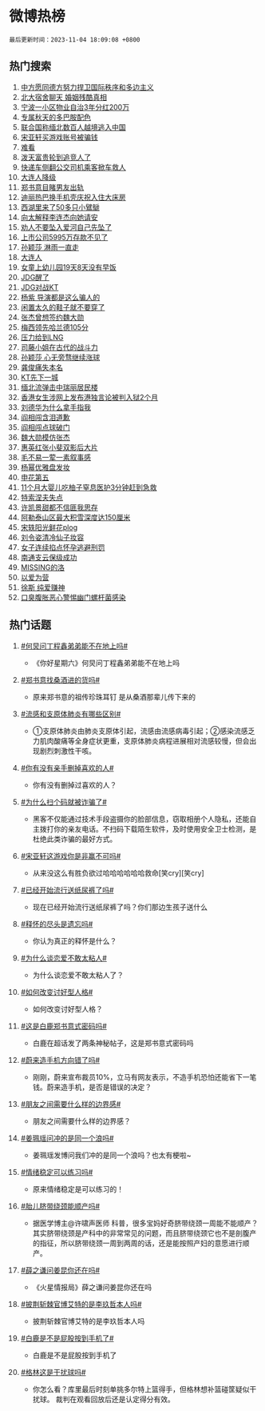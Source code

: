 # 微博热榜

`最后更新时间：2023-11-04 18:09:08 +0800`

## 热门搜索

1. [中方愿同德方努力捍卫国际秩序和多边主义](https://m.weibo.cn/search?containerid=100103type%3D1%26t%3D10%26q%3D%23%E4%B8%AD%E6%96%B9%E6%84%BF%E5%90%8C%E5%BE%B7%E6%96%B9%E5%8A%AA%E5%8A%9B%E6%8D%8D%E5%8D%AB%E5%9B%BD%E9%99%85%E7%A7%A9%E5%BA%8F%E5%92%8C%E5%A4%9A%E8%BE%B9%E4%B8%BB%E4%B9%89%23&stream_entry_id=51&isnewpage=1&extparam=seat%3D1%26pos%3D0%26q%3D%2523%25E4%25B8%25AD%25E6%2596%25B9%25E6%2584%25BF%25E5%2590%258C%25E5%25BE%25B7%25E6%2596%25B9%25E5%258A%25AA%25E5%258A%259B%25E6%258D%258D%25E5%258D%25AB%25E5%259B%25BD%25E9%2599%2585%25E7%25A7%25A9%25E5%25BA%258F%25E5%2592%258C%25E5%25A4%259A%25E8%25BE%25B9%25E4%25B8%25BB%25E4%25B9%2589%2523%26dgr%3D0%26cate%3D10103%26c_type%3D51%26stream_entry_id%3D51%26filter_type%3Drealtimehot%26display_time%3D1699092546%26pre_seqid%3D1699092546392015558159)
1. [北大宿舍聊天 婚姻残酷真相](https://m.weibo.cn/search?containerid=100103type%3D1%26t%3D10%26q%3D%E5%8C%97%E5%A4%A7%E5%AE%BF%E8%88%8D%E8%81%8A%E5%A4%A9+%E5%A9%9A%E5%A7%BB%E6%AE%8B%E9%85%B7%E7%9C%9F%E7%9B%B8&stream_entry_id=31&isnewpage=1&extparam=seat%3D1%26pos%3D0%26lcate%3D5001%26realpos%3D1%26flag%3D2%26c_type%3D31%26q%3D%25E5%258C%2597%25E5%25A4%25A7%25E5%25AE%25BF%25E8%2588%258D%25E8%2581%258A%25E5%25A4%25A9%2520%25E5%25A9%259A%25E5%25A7%25BB%25E6%25AE%258B%25E9%2585%25B7%25E7%259C%259F%25E7%259B%25B8%26dgr%3D0%26filter_type%3Drealtimehot%26cate%3D5001%26stream_entry_id%3D31%26band_rank%3D1%26display_time%3D1699092546%26pre_seqid%3D1699092546392015558159)
1. [宁波一小区物业自治3年分红200万](https://m.weibo.cn/search?containerid=100103type%3D1%26t%3D10%26q%3D%23%E5%AE%81%E6%B3%A2%E4%B8%80%E5%B0%8F%E5%8C%BA%E7%89%A9%E4%B8%9A%E8%87%AA%E6%B2%BB3%E5%B9%B4%E5%88%86%E7%BA%A2200%E4%B8%87%23&stream_entry_id=31&isnewpage=1&extparam=seat%3D1%26pos%3D1%26lcate%3D5001%26realpos%3D2%26flag%3D32768%26c_type%3D31%26q%3D%2523%25E5%25AE%2581%25E6%25B3%25A2%25E4%25B8%2580%25E5%25B0%258F%25E5%258C%25BA%25E7%2589%25A9%25E4%25B8%259A%25E8%2587%25AA%25E6%25B2%25BB3%25E5%25B9%25B4%25E5%2588%2586%25E7%25BA%25A2200%25E4%25B8%2587%2523%26dgr%3D0%26filter_type%3Drealtimehot%26cate%3D5001%26stream_entry_id%3D31%26band_rank%3D2%26display_time%3D1699092546%26pre_seqid%3D1699092546392015558159)
1. [专属秋天的多巴胺配色](https://m.weibo.cn/search?containerid=100103type%3D1%26t%3D10%26q%3D%23%E4%B8%93%E5%B1%9E%E7%A7%8B%E5%A4%A9%E7%9A%84%E5%A4%9A%E5%B7%B4%E8%83%BA%E9%85%8D%E8%89%B2%23&stream_entry_id=31&isnewpage=1&extparam=seat%3D1%26pos%3D2%26lcate%3D5001%26realpos%3D3%26flag%3D1%26c_type%3D31%26q%3D%2523%25E4%25B8%2593%25E5%25B1%259E%25E7%25A7%258B%25E5%25A4%25A9%25E7%259A%2584%25E5%25A4%259A%25E5%25B7%25B4%25E8%2583%25BA%25E9%2585%258D%25E8%2589%25B2%2523%26dgr%3D0%26filter_type%3Drealtimehot%26cate%3D5001%26stream_entry_id%3D31%26band_rank%3D3%26display_time%3D1699092546%26pre_seqid%3D1699092546392015558159)
1. [联合国称缅北数百人越境逃入中国](https://m.weibo.cn/search?containerid=100103type%3D1%26t%3D10%26q%3D%23%E8%81%94%E5%90%88%E5%9B%BD%E7%A7%B0%E7%BC%85%E5%8C%97%E6%95%B0%E7%99%BE%E4%BA%BA%E8%B6%8A%E5%A2%83%E9%80%83%E5%85%A5%E4%B8%AD%E5%9B%BD%23&stream_entry_id=31&isnewpage=1&extparam=seat%3D1%26pos%3D3%26lcate%3D5001%26realpos%3D4%26flag%3D1%26c_type%3D31%26q%3D%2523%25E8%2581%2594%25E5%2590%2588%25E5%259B%25BD%25E7%25A7%25B0%25E7%25BC%2585%25E5%258C%2597%25E6%2595%25B0%25E7%2599%25BE%25E4%25BA%25BA%25E8%25B6%258A%25E5%25A2%2583%25E9%2580%2583%25E5%2585%25A5%25E4%25B8%25AD%25E5%259B%25BD%2523%26dgr%3D0%26filter_type%3Drealtimehot%26cate%3D5001%26stream_entry_id%3D31%26band_rank%3D4%26display_time%3D1699092546%26pre_seqid%3D1699092546392015558159)
1. [宋亚轩买游戏账号被骗钱](https://m.weibo.cn/search?containerid=100103type%3D1%26t%3D10%26q%3D%23%E5%AE%8B%E4%BA%9A%E8%BD%A9%E4%B9%B0%E6%B8%B8%E6%88%8F%E8%B4%A6%E5%8F%B7%E8%A2%AB%E9%AA%97%E9%92%B1%23&stream_entry_id=31&isnewpage=1&extparam=seat%3D1%26pos%3D4%26lcate%3D5001%26realpos%3D5%26flag%3D0%26c_type%3D31%26q%3D%2523%25E5%25AE%258B%25E4%25BA%259A%25E8%25BD%25A9%25E4%25B9%25B0%25E6%25B8%25B8%25E6%2588%258F%25E8%25B4%25A6%25E5%258F%25B7%25E8%25A2%25AB%25E9%25AA%2597%25E9%2592%25B1%2523%26dgr%3D0%26filter_type%3Drealtimehot%26cate%3D5001%26stream_entry_id%3D31%26band_rank%3D5%26display_time%3D1699092546%26pre_seqid%3D1699092546392015558159)
1. [难看](https://m.weibo.cn/search?containerid=100103type%3D1%26t%3D10%26q%3D%E9%9A%BE%E7%9C%8B&stream_entry_id=31&isnewpage=1&extparam=seat%3D1%26pos%3D5%26lcate%3D5001%26realpos%3D6%26flag%3D2%26c_type%3D31%26q%3D%25E9%259A%25BE%25E7%259C%258B%26dgr%3D0%26filter_type%3Drealtimehot%26cate%3D5001%26stream_entry_id%3D31%26band_rank%3D6%26display_time%3D1699092546%26pre_seqid%3D1699092546392015558159)
1. [泼天富贵轮到追竞人了](https://m.weibo.cn/search?containerid=100103type%3D1%26t%3D10%26q%3D%23%E6%B3%BC%E5%A4%A9%E5%AF%8C%E8%B4%B5%E8%BD%AE%E5%88%B0%E8%BF%BD%E7%AB%9E%E4%BA%BA%E4%BA%86%23&stream_entry_id=31&isnewpage=1&extparam=seat%3D1%26pos%3D6%26is_ad_pos%3D1%26lcate%3D5001%26c_type%3D31%26q%3D%2523%25E6%25B3%25BC%25E5%25A4%25A9%25E5%25AF%258C%25E8%25B4%25B5%25E8%25BD%25AE%25E5%2588%25B0%25E8%25BF%25BD%25E7%25AB%259E%25E4%25BA%25BA%25E4%25BA%2586%2523%26dgr%3D0%26filter_type%3Drealtimehot%26adid%3D210576%26cate%3D5001%26stream_entry_id%3D31%26band_rank%3D7%26display_time%3D1699092546%26pre_seqid%3D1699092546392015558159)
1. [快递车侧翻公交司机乘客掀车救人](https://m.weibo.cn/search?containerid=100103type%3D1%26t%3D10%26q%3D%23%E5%BF%AB%E9%80%92%E8%BD%A6%E4%BE%A7%E7%BF%BB%E5%85%AC%E4%BA%A4%E5%8F%B8%E6%9C%BA%E4%B9%98%E5%AE%A2%E6%8E%80%E8%BD%A6%E6%95%91%E4%BA%BA%23&stream_entry_id=31&isnewpage=1&extparam=seat%3D1%26pos%3D7%26lcate%3D5001%26realpos%3D7%26flag%3D32768%26c_type%3D31%26q%3D%2523%25E5%25BF%25AB%25E9%2580%2592%25E8%25BD%25A6%25E4%25BE%25A7%25E7%25BF%25BB%25E5%2585%25AC%25E4%25BA%25A4%25E5%258F%25B8%25E6%259C%25BA%25E4%25B9%2598%25E5%25AE%25A2%25E6%258E%2580%25E8%25BD%25A6%25E6%2595%2591%25E4%25BA%25BA%2523%26dgr%3D0%26filter_type%3Drealtimehot%26cate%3D5001%26stream_entry_id%3D31%26band_rank%3D7%26display_time%3D1699092546%26pre_seqid%3D1699092546392015558159)
1. [大连人降级](https://m.weibo.cn/search?containerid=100103type%3D1%26t%3D10%26q%3D%23%E5%A4%A7%E8%BF%9E%E4%BA%BA%E9%99%8D%E7%BA%A7%23&stream_entry_id=31&isnewpage=1&extparam=seat%3D1%26pos%3D8%26lcate%3D5001%26realpos%3D8%26flag%3D1%26c_type%3D31%26q%3D%2523%25E5%25A4%25A7%25E8%25BF%259E%25E4%25BA%25BA%25E9%2599%258D%25E7%25BA%25A7%2523%26dgr%3D0%26filter_type%3Drealtimehot%26cate%3D5001%26stream_entry_id%3D31%26band_rank%3D8%26display_time%3D1699092546%26pre_seqid%3D1699092546392015558159)
1. [郑书意目睹男友出轨](https://m.weibo.cn/search?containerid=100103type%3D1%26t%3D10%26q%3D%23%E9%83%91%E4%B9%A6%E6%84%8F%E7%9B%AE%E7%9D%B9%E7%94%B7%E5%8F%8B%E5%87%BA%E8%BD%A8%23&stream_entry_id=31&isnewpage=1&extparam=seat%3D1%26pos%3D9%26lcate%3D5001%26realpos%3D9%26flag%3D0%26c_type%3D31%26q%3D%2523%25E9%2583%2591%25E4%25B9%25A6%25E6%2584%258F%25E7%259B%25AE%25E7%259D%25B9%25E7%2594%25B7%25E5%258F%258B%25E5%2587%25BA%25E8%25BD%25A8%2523%26dgr%3D0%26filter_type%3Drealtimehot%26cate%3D5001%26stream_entry_id%3D31%26band_rank%3D9%26display_time%3D1699092546%26pre_seqid%3D1699092546392015558159)
1. [迪丽热巴换手机壳庆祝入住大床房](https://m.weibo.cn/search?containerid=100103type%3D1%26t%3D10%26q%3D%23%E8%BF%AA%E4%B8%BD%E7%83%AD%E5%B7%B4%E6%8D%A2%E6%89%8B%E6%9C%BA%E5%A3%B3%E5%BA%86%E7%A5%9D%E5%85%A5%E4%BD%8F%E5%A4%A7%E5%BA%8A%E6%88%BF%23&stream_entry_id=31&isnewpage=1&extparam=seat%3D1%26pos%3D10%26lcate%3D5001%26realpos%3D10%26flag%3D0%26c_type%3D31%26q%3D%2523%25E8%25BF%25AA%25E4%25B8%25BD%25E7%2583%25AD%25E5%25B7%25B4%25E6%258D%25A2%25E6%2589%258B%25E6%259C%25BA%25E5%25A3%25B3%25E5%25BA%2586%25E7%25A5%259D%25E5%2585%25A5%25E4%25BD%258F%25E5%25A4%25A7%25E5%25BA%258A%25E6%2588%25BF%2523%26dgr%3D0%26filter_type%3Drealtimehot%26cate%3D5001%26stream_entry_id%3D31%26band_rank%3D10%26display_time%3D1699092546%26pre_seqid%3D1699092546392015558159)
1. [西湖里来了50多只小鷿鷈](https://m.weibo.cn/search?containerid=100103type%3D1%26t%3D10%26q%3D%23%E8%A5%BF%E6%B9%96%E9%87%8C%E6%9D%A5%E4%BA%8650%E5%A4%9A%E5%8F%AA%E5%B0%8F%E9%B7%BF%E9%B7%88%23&stream_entry_id=31&isnewpage=1&extparam=seat%3D1%26pos%3D11%26lcate%3D5001%26realpos%3D11%26flag%3D32768%26c_type%3D31%26q%3D%2523%25E8%25A5%25BF%25E6%25B9%2596%25E9%2587%258C%25E6%259D%25A5%25E4%25BA%258650%25E5%25A4%259A%25E5%258F%25AA%25E5%25B0%258F%25E9%25B7%25BF%25E9%25B7%2588%2523%26dgr%3D0%26filter_type%3Drealtimehot%26cate%3D5001%26stream_entry_id%3D31%26band_rank%3D11%26display_time%3D1699092546%26pre_seqid%3D1699092546392015558159)
1. [向太解释李连杰向她请安](https://m.weibo.cn/search?containerid=100103type%3D1%26t%3D10%26q%3D%E5%90%91%E5%A4%AA%E8%A7%A3%E9%87%8A%E6%9D%8E%E8%BF%9E%E6%9D%B0%E5%90%91%E5%A5%B9%E8%AF%B7%E5%AE%89&stream_entry_id=31&isnewpage=1&extparam=seat%3D1%26pos%3D12%26lcate%3D5001%26realpos%3D12%26flag%3D2%26c_type%3D31%26q%3D%25E5%2590%2591%25E5%25A4%25AA%25E8%25A7%25A3%25E9%2587%258A%25E6%259D%258E%25E8%25BF%259E%25E6%259D%25B0%25E5%2590%2591%25E5%25A5%25B9%25E8%25AF%25B7%25E5%25AE%2589%26dgr%3D0%26filter_type%3Drealtimehot%26cate%3D5001%26stream_entry_id%3D31%26band_rank%3D12%26display_time%3D1699092546%26pre_seqid%3D1699092546392015558159)
1. [劝人不要坠入爱河自己先坠了](https://m.weibo.cn/search?containerid=100103type%3D1%26t%3D10%26q%3D%E5%8A%9D%E4%BA%BA%E4%B8%8D%E8%A6%81%E5%9D%A0%E5%85%A5%E7%88%B1%E6%B2%B3%E8%87%AA%E5%B7%B1%E5%85%88%E5%9D%A0%E4%BA%86&stream_entry_id=31&isnewpage=1&extparam=seat%3D1%26pos%3D13%26lcate%3D5001%26realpos%3D13%26flag%3D0%26c_type%3D31%26q%3D%25E5%258A%259D%25E4%25BA%25BA%25E4%25B8%258D%25E8%25A6%2581%25E5%259D%25A0%25E5%2585%25A5%25E7%2588%25B1%25E6%25B2%25B3%25E8%2587%25AA%25E5%25B7%25B1%25E5%2585%2588%25E5%259D%25A0%25E4%25BA%2586%26dgr%3D0%26filter_type%3Drealtimehot%26cate%3D5001%26stream_entry_id%3D31%26band_rank%3D13%26display_time%3D1699092546%26pre_seqid%3D1699092546392015558159)
1. [上市公司5995万存款不见了](https://m.weibo.cn/search?containerid=100103type%3D1%26t%3D10%26q%3D%23%E4%B8%8A%E5%B8%82%E5%85%AC%E5%8F%B85995%E4%B8%87%E5%AD%98%E6%AC%BE%E4%B8%8D%E8%A7%81%E4%BA%86%23&stream_entry_id=31&isnewpage=1&extparam=seat%3D1%26pos%3D14%26lcate%3D5001%26realpos%3D14%26flag%3D0%26c_type%3D31%26q%3D%2523%25E4%25B8%258A%25E5%25B8%2582%25E5%2585%25AC%25E5%258F%25B85995%25E4%25B8%2587%25E5%25AD%2598%25E6%25AC%25BE%25E4%25B8%258D%25E8%25A7%2581%25E4%25BA%2586%2523%26dgr%3D0%26filter_type%3Drealtimehot%26cate%3D5001%26stream_entry_id%3D31%26band_rank%3D14%26display_time%3D1699092546%26pre_seqid%3D1699092546392015558159)
1. [孙颖莎 淋雨一直走](https://m.weibo.cn/search?containerid=100103type%3D1%26t%3D10%26q%3D%E5%AD%99%E9%A2%96%E8%8E%8E+%E6%B7%8B%E9%9B%A8%E4%B8%80%E7%9B%B4%E8%B5%B0&stream_entry_id=31&isnewpage=1&extparam=seat%3D1%26pos%3D15%26lcate%3D5001%26realpos%3D15%26flag%3D0%26c_type%3D31%26q%3D%25E5%25AD%2599%25E9%25A2%2596%25E8%258E%258E%2520%25E6%25B7%258B%25E9%259B%25A8%25E4%25B8%2580%25E7%259B%25B4%25E8%25B5%25B0%26dgr%3D0%26filter_type%3Drealtimehot%26cate%3D5001%26stream_entry_id%3D31%26band_rank%3D15%26display_time%3D1699092546%26pre_seqid%3D1699092546392015558159)
1. [大连人](https://m.weibo.cn/search?containerid=100103type%3D1%26t%3D10%26q%3D%E5%A4%A7%E8%BF%9E%E4%BA%BA&stream_entry_id=31&isnewpage=1&extparam=seat%3D1%26pos%3D16%26lcate%3D5001%26realpos%3D16%26flag%3D0%26c_type%3D31%26q%3D%25E5%25A4%25A7%25E8%25BF%259E%25E4%25BA%25BA%26dgr%3D0%26filter_type%3Drealtimehot%26cate%3D5001%26stream_entry_id%3D31%26band_rank%3D16%26display_time%3D1699092546%26pre_seqid%3D1699092546392015558159)
1. [女童上幼儿园19天8天没有早饭](https://m.weibo.cn/search?containerid=100103type%3D1%26t%3D10%26q%3D%23%E5%A5%B3%E7%AB%A5%E4%B8%8A%E5%B9%BC%E5%84%BF%E5%9B%AD19%E5%A4%A98%E5%A4%A9%E6%B2%A1%E6%9C%89%E6%97%A9%E9%A5%AD%23&stream_entry_id=31&isnewpage=1&extparam=seat%3D1%26pos%3D17%26lcate%3D5001%26realpos%3D17%26flag%3D0%26c_type%3D31%26q%3D%2523%25E5%25A5%25B3%25E7%25AB%25A5%25E4%25B8%258A%25E5%25B9%25BC%25E5%2584%25BF%25E5%259B%25AD19%25E5%25A4%25A98%25E5%25A4%25A9%25E6%25B2%25A1%25E6%259C%2589%25E6%2597%25A9%25E9%25A5%25AD%2523%26dgr%3D0%26filter_type%3Drealtimehot%26cate%3D5001%26stream_entry_id%3D31%26band_rank%3D17%26display_time%3D1699092546%26pre_seqid%3D1699092546392015558159)
1. [JDG醒了](https://m.weibo.cn/search?containerid=100103type%3D1%26t%3D10%26q%3D%23JDG%E9%86%92%E4%BA%86%23&stream_entry_id=31&isnewpage=1&extparam=seat%3D1%26pos%3D18%26lcate%3D5001%26realpos%3D18%26flag%3D1%26c_type%3D31%26q%3D%2523JDG%25E9%2586%2592%25E4%25BA%2586%2523%26dgr%3D0%26filter_type%3Drealtimehot%26cate%3D5001%26stream_entry_id%3D31%26band_rank%3D18%26display_time%3D1699092546%26pre_seqid%3D1699092546392015558159)
1. [JDG对战KT](https://m.weibo.cn/search?containerid=100103type%3D1%26t%3D10%26q%3D%23JDG%E5%AF%B9%E6%88%98KT%23&stream_entry_id=31&isnewpage=1&extparam=seat%3D1%26pos%3D19%26lcate%3D5001%26realpos%3D19%26flag%3D0%26c_type%3D31%26q%3D%2523JDG%25E5%25AF%25B9%25E6%2588%2598KT%2523%26dgr%3D0%26filter_type%3Drealtimehot%26cate%3D5001%26stream_entry_id%3D31%26band_rank%3D19%26display_time%3D1699092546%26pre_seqid%3D1699092546392015558159)
1. [杨紫 导演都是这么骗人的](https://m.weibo.cn/search?containerid=100103type%3D1%26t%3D10%26q%3D%E6%9D%A8%E7%B4%AB+%E5%AF%BC%E6%BC%94%E9%83%BD%E6%98%AF%E8%BF%99%E4%B9%88%E9%AA%97%E4%BA%BA%E7%9A%84&stream_entry_id=31&isnewpage=1&extparam=seat%3D1%26pos%3D20%26lcate%3D5001%26realpos%3D20%26flag%3D1%26c_type%3D31%26q%3D%25E6%259D%25A8%25E7%25B4%25AB%2520%25E5%25AF%25BC%25E6%25BC%2594%25E9%2583%25BD%25E6%2598%25AF%25E8%25BF%2599%25E4%25B9%2588%25E9%25AA%2597%25E4%25BA%25BA%25E7%259A%2584%26dgr%3D0%26filter_type%3Drealtimehot%26cate%3D5001%26stream_entry_id%3D31%26band_rank%3D20%26display_time%3D1699092546%26pre_seqid%3D1699092546392015558159)
1. [闲置太久的鞋子就不要穿了](https://m.weibo.cn/search?containerid=100103type%3D1%26t%3D10%26q%3D%23%E9%97%B2%E7%BD%AE%E5%A4%AA%E4%B9%85%E7%9A%84%E9%9E%8B%E5%AD%90%E5%B0%B1%E4%B8%8D%E8%A6%81%E7%A9%BF%E4%BA%86%23&stream_entry_id=31&isnewpage=1&extparam=seat%3D1%26pos%3D21%26lcate%3D5001%26realpos%3D21%26flag%3D0%26c_type%3D31%26q%3D%2523%25E9%2597%25B2%25E7%25BD%25AE%25E5%25A4%25AA%25E4%25B9%2585%25E7%259A%2584%25E9%259E%258B%25E5%25AD%2590%25E5%25B0%25B1%25E4%25B8%258D%25E8%25A6%2581%25E7%25A9%25BF%25E4%25BA%2586%2523%26dgr%3D0%26filter_type%3Drealtimehot%26cate%3D5001%26stream_entry_id%3D31%26band_rank%3D21%26display_time%3D1699092546%26pre_seqid%3D1699092546392015558159)
1. [张杰曾想签约魏大勋](https://m.weibo.cn/search?containerid=100103type%3D1%26t%3D10%26q%3D%23%E5%BC%A0%E6%9D%B0%E6%9B%BE%E6%83%B3%E7%AD%BE%E7%BA%A6%E9%AD%8F%E5%A4%A7%E5%8B%8B%23&stream_entry_id=31&isnewpage=1&extparam=seat%3D1%26pos%3D22%26lcate%3D5001%26realpos%3D22%26flag%3D0%26c_type%3D31%26q%3D%2523%25E5%25BC%25A0%25E6%259D%25B0%25E6%259B%25BE%25E6%2583%25B3%25E7%25AD%25BE%25E7%25BA%25A6%25E9%25AD%258F%25E5%25A4%25A7%25E5%258B%258B%2523%26dgr%3D0%26filter_type%3Drealtimehot%26cate%3D5001%26stream_entry_id%3D31%26band_rank%3D22%26display_time%3D1699092546%26pre_seqid%3D1699092546392015558159)
1. [梅西领先哈兰德105分](https://m.weibo.cn/search?containerid=100103type%3D1%26t%3D10%26q%3D%23%E6%A2%85%E8%A5%BF%E9%A2%86%E5%85%88%E5%93%88%E5%85%B0%E5%BE%B7105%E5%88%86%23&stream_entry_id=31&isnewpage=1&extparam=seat%3D1%26pos%3D23%26lcate%3D5001%26realpos%3D23%26flag%3D1%26c_type%3D31%26q%3D%2523%25E6%25A2%2585%25E8%25A5%25BF%25E9%25A2%2586%25E5%2585%2588%25E5%2593%2588%25E5%2585%25B0%25E5%25BE%25B7105%25E5%2588%2586%2523%26dgr%3D0%26filter_type%3Drealtimehot%26cate%3D5001%26stream_entry_id%3D31%26band_rank%3D23%26display_time%3D1699092546%26pre_seqid%3D1699092546392015558159)
1. [压力给到LNG](https://m.weibo.cn/search?containerid=100103type%3D1%26t%3D10%26q%3D%23%E5%8E%8B%E5%8A%9B%E7%BB%99%E5%88%B0LNG%23&stream_entry_id=31&isnewpage=1&extparam=seat%3D1%26pos%3D24%26lcate%3D5001%26realpos%3D24%26flag%3D1%26c_type%3D31%26q%3D%2523%25E5%258E%258B%25E5%258A%259B%25E7%25BB%2599%25E5%2588%25B0LNG%2523%26dgr%3D0%26filter_type%3Drealtimehot%26cate%3D5001%26stream_entry_id%3D31%26band_rank%3D24%26display_time%3D1699092546%26pre_seqid%3D1699092546392015558159)
1. [司藤小姐在古代的战斗力](https://m.weibo.cn/search?containerid=100103type%3D1%26t%3D10%26q%3D%E5%8F%B8%E8%97%A4%E5%B0%8F%E5%A7%90%E5%9C%A8%E5%8F%A4%E4%BB%A3%E7%9A%84%E6%88%98%E6%96%97%E5%8A%9B&stream_entry_id=31&isnewpage=1&extparam=seat%3D1%26pos%3D25%26lcate%3D5001%26realpos%3D25%26flag%3D0%26c_type%3D31%26q%3D%25E5%258F%25B8%25E8%2597%25A4%25E5%25B0%258F%25E5%25A7%2590%25E5%259C%25A8%25E5%258F%25A4%25E4%25BB%25A3%25E7%259A%2584%25E6%2588%2598%25E6%2596%2597%25E5%258A%259B%26dgr%3D0%26filter_type%3Drealtimehot%26cate%3D5001%26stream_entry_id%3D31%26band_rank%3D25%26display_time%3D1699092546%26pre_seqid%3D1699092546392015558159)
1. [孙颖莎 心无旁骛继续涨球](https://m.weibo.cn/search?containerid=100103type%3D1%26t%3D10%26q%3D%E5%AD%99%E9%A2%96%E8%8E%8E+%E5%BF%83%E6%97%A0%E6%97%81%E9%AA%9B%E7%BB%A7%E7%BB%AD%E6%B6%A8%E7%90%83&stream_entry_id=31&isnewpage=1&extparam=seat%3D1%26pos%3D26%26lcate%3D5001%26realpos%3D26%26flag%3D0%26c_type%3D31%26q%3D%25E5%25AD%2599%25E9%25A2%2596%25E8%258E%258E%2520%25E5%25BF%2583%25E6%2597%25A0%25E6%2597%2581%25E9%25AA%259B%25E7%25BB%25A7%25E7%25BB%25AD%25E6%25B6%25A8%25E7%2590%2583%26dgr%3D0%26filter_type%3Drealtimehot%26cate%3D5001%26stream_entry_id%3D31%26band_rank%3D26%26display_time%3D1699092546%26pre_seqid%3D1699092546392015558159)
1. [龚俊痛失本名](https://m.weibo.cn/search?containerid=100103type%3D1%26t%3D10%26q%3D%E9%BE%9A%E4%BF%8A%E7%97%9B%E5%A4%B1%E6%9C%AC%E5%90%8D&stream_entry_id=31&isnewpage=1&extparam=seat%3D1%26pos%3D27%26lcate%3D5001%26realpos%3D27%26flag%3D0%26c_type%3D31%26q%3D%25E9%25BE%259A%25E4%25BF%258A%25E7%2597%259B%25E5%25A4%25B1%25E6%259C%25AC%25E5%2590%258D%26dgr%3D0%26filter_type%3Drealtimehot%26cate%3D5001%26stream_entry_id%3D31%26band_rank%3D27%26display_time%3D1699092546%26pre_seqid%3D1699092546392015558159)
1. [KT先下一城](https://m.weibo.cn/search?containerid=100103type%3D1%26t%3D10%26q%3D%23KT%E5%85%88%E4%B8%8B%E4%B8%80%E5%9F%8E%23&stream_entry_id=31&isnewpage=1&extparam=seat%3D1%26pos%3D28%26lcate%3D5001%26realpos%3D28%26flag%3D1%26c_type%3D31%26q%3D%2523KT%25E5%2585%2588%25E4%25B8%258B%25E4%25B8%2580%25E5%259F%258E%2523%26dgr%3D0%26filter_type%3Drealtimehot%26cate%3D5001%26stream_entry_id%3D31%26band_rank%3D28%26display_time%3D1699092546%26pre_seqid%3D1699092546392015558159)
1. [缅北流弹击中瑞丽居民楼](https://m.weibo.cn/search?containerid=100103type%3D1%26t%3D10%26q%3D%23%E7%BC%85%E5%8C%97%E6%B5%81%E5%BC%B9%E5%87%BB%E4%B8%AD%E7%91%9E%E4%B8%BD%E5%B1%85%E6%B0%91%E6%A5%BC%23&stream_entry_id=31&isnewpage=1&extparam=seat%3D1%26pos%3D29%26lcate%3D5001%26realpos%3D29%26flag%3D0%26c_type%3D31%26q%3D%2523%25E7%25BC%2585%25E5%258C%2597%25E6%25B5%2581%25E5%25BC%25B9%25E5%2587%25BB%25E4%25B8%25AD%25E7%2591%259E%25E4%25B8%25BD%25E5%25B1%2585%25E6%25B0%2591%25E6%25A5%25BC%2523%26dgr%3D0%26filter_type%3Drealtimehot%26cate%3D5001%26stream_entry_id%3D31%26band_rank%3D29%26display_time%3D1699092546%26pre_seqid%3D1699092546392015558159)
1. [香港女生涉网上发布港独言论被判入狱2个月](https://m.weibo.cn/search?containerid=100103type%3D1%26t%3D10%26q%3D%23%E9%A6%99%E6%B8%AF%E5%A5%B3%E7%94%9F%E6%B6%89%E7%BD%91%E4%B8%8A%E5%8F%91%E5%B8%83%E6%B8%AF%E7%8B%AC%E8%A8%80%E8%AE%BA%E8%A2%AB%E5%88%A4%E5%85%A5%E7%8B%B12%E4%B8%AA%E6%9C%88%23&stream_entry_id=31&isnewpage=1&extparam=seat%3D1%26pos%3D30%26lcate%3D5001%26realpos%3D30%26flag%3D0%26c_type%3D31%26q%3D%2523%25E9%25A6%2599%25E6%25B8%25AF%25E5%25A5%25B3%25E7%2594%259F%25E6%25B6%2589%25E7%25BD%2591%25E4%25B8%258A%25E5%258F%2591%25E5%25B8%2583%25E6%25B8%25AF%25E7%258B%25AC%25E8%25A8%2580%25E8%25AE%25BA%25E8%25A2%25AB%25E5%2588%25A4%25E5%2585%25A5%25E7%258B%25B12%25E4%25B8%25AA%25E6%259C%2588%2523%26dgr%3D0%26filter_type%3Drealtimehot%26cate%3D5001%26stream_entry_id%3D31%26band_rank%3D30%26display_time%3D1699092546%26pre_seqid%3D1699092546392015558159)
1. [刘德华为什么拿手指我](https://m.weibo.cn/search?containerid=100103type%3D1%26t%3D10%26q%3D%23%E5%88%98%E5%BE%B7%E5%8D%8E%E4%B8%BA%E4%BB%80%E4%B9%88%E6%8B%BF%E6%89%8B%E6%8C%87%E6%88%91%23&stream_entry_id=31&isnewpage=1&extparam=seat%3D1%26pos%3D31%26lcate%3D5001%26realpos%3D31%26flag%3D0%26c_type%3D31%26q%3D%2523%25E5%2588%2598%25E5%25BE%25B7%25E5%258D%258E%25E4%25B8%25BA%25E4%25BB%2580%25E4%25B9%2588%25E6%258B%25BF%25E6%2589%258B%25E6%258C%2587%25E6%2588%2591%2523%26dgr%3D0%26filter_type%3Drealtimehot%26adid%3D210590%26cate%3D5001%26stream_entry_id%3D31%26band_rank%3D31%26display_time%3D1699092546%26pre_seqid%3D1699092546392015558159)
1. [阎相闯含泪道歉](https://m.weibo.cn/search?containerid=100103type%3D1%26t%3D10%26q%3D%23%E9%98%8E%E7%9B%B8%E9%97%AF%E5%90%AB%E6%B3%AA%E9%81%93%E6%AD%89%23&stream_entry_id=31&isnewpage=1&extparam=seat%3D1%26pos%3D32%26lcate%3D5001%26realpos%3D32%26flag%3D1%26c_type%3D31%26q%3D%2523%25E9%2598%258E%25E7%259B%25B8%25E9%2597%25AF%25E5%2590%25AB%25E6%25B3%25AA%25E9%2581%2593%25E6%25AD%2589%2523%26dgr%3D0%26filter_type%3Drealtimehot%26cate%3D5001%26stream_entry_id%3D31%26band_rank%3D32%26display_time%3D1699092546%26pre_seqid%3D1699092546392015558159)
1. [阎相闯点球破门](https://m.weibo.cn/search?containerid=100103type%3D1%26t%3D10%26q%3D%23%E9%98%8E%E7%9B%B8%E9%97%AF%E7%82%B9%E7%90%83%E7%A0%B4%E9%97%A8%23&stream_entry_id=31&isnewpage=1&extparam=seat%3D1%26pos%3D33%26lcate%3D5001%26realpos%3D33%26flag%3D1%26c_type%3D31%26q%3D%2523%25E9%2598%258E%25E7%259B%25B8%25E9%2597%25AF%25E7%2582%25B9%25E7%2590%2583%25E7%25A0%25B4%25E9%2597%25A8%2523%26dgr%3D0%26filter_type%3Drealtimehot%26cate%3D5001%26stream_entry_id%3D31%26band_rank%3D33%26display_time%3D1699092546%26pre_seqid%3D1699092546392015558159)
1. [魏大勋模仿张杰](https://m.weibo.cn/search?containerid=100103type%3D1%26t%3D10%26q%3D%23%E9%AD%8F%E5%A4%A7%E5%8B%8B%E6%A8%A1%E4%BB%BF%E5%BC%A0%E6%9D%B0%23&stream_entry_id=31&isnewpage=1&extparam=seat%3D1%26pos%3D34%26lcate%3D5001%26realpos%3D34%26flag%3D1%26c_type%3D31%26q%3D%2523%25E9%25AD%258F%25E5%25A4%25A7%25E5%258B%258B%25E6%25A8%25A1%25E4%25BB%25BF%25E5%25BC%25A0%25E6%259D%25B0%2523%26dgr%3D0%26filter_type%3Drealtimehot%26cate%3D5001%26stream_entry_id%3D31%26band_rank%3D34%26display_time%3D1699092546%26pre_seqid%3D1699092546392015558159)
1. [惠英红张小斐双影后大片](https://m.weibo.cn/search?containerid=100103type%3D1%26t%3D10%26q%3D%23%E6%83%A0%E8%8B%B1%E7%BA%A2%E5%BC%A0%E5%B0%8F%E6%96%90%E5%8F%8C%E5%BD%B1%E5%90%8E%E5%A4%A7%E7%89%87%23&stream_entry_id=31&isnewpage=1&extparam=seat%3D1%26pos%3D35%26lcate%3D5001%26realpos%3D35%26flag%3D1%26c_type%3D31%26q%3D%2523%25E6%2583%25A0%25E8%258B%25B1%25E7%25BA%25A2%25E5%25BC%25A0%25E5%25B0%258F%25E6%2596%2590%25E5%258F%258C%25E5%25BD%25B1%25E5%2590%258E%25E5%25A4%25A7%25E7%2589%2587%2523%26dgr%3D0%26filter_type%3Drealtimehot%26cate%3D5001%26stream_entry_id%3D31%26band_rank%3D35%26display_time%3D1699092546%26pre_seqid%3D1699092546392015558159)
1. [毛不易一荤一素叙事感](https://m.weibo.cn/search?containerid=100103type%3D1%26t%3D10%26q%3D%E6%AF%9B%E4%B8%8D%E6%98%93%E4%B8%80%E8%8D%A4%E4%B8%80%E7%B4%A0%E5%8F%99%E4%BA%8B%E6%84%9F&stream_entry_id=31&isnewpage=1&extparam=seat%3D1%26pos%3D36%26lcate%3D5001%26realpos%3D36%26flag%3D1%26c_type%3D31%26q%3D%25E6%25AF%259B%25E4%25B8%258D%25E6%2598%2593%25E4%25B8%2580%25E8%258D%25A4%25E4%25B8%2580%25E7%25B4%25A0%25E5%258F%2599%25E4%25BA%258B%25E6%2584%259F%26dgr%3D0%26filter_type%3Drealtimehot%26cate%3D5001%26stream_entry_id%3D31%26band_rank%3D36%26display_time%3D1699092546%26pre_seqid%3D1699092546392015558159)
1. [杨幂优雅盘发妆](https://m.weibo.cn/search?containerid=100103type%3D1%26t%3D10%26q%3D%23%E6%9D%A8%E5%B9%82%E4%BC%98%E9%9B%85%E7%9B%98%E5%8F%91%E5%A6%86%23&stream_entry_id=31&isnewpage=1&extparam=seat%3D1%26pos%3D37%26lcate%3D5001%26realpos%3D37%26flag%3D0%26c_type%3D31%26q%3D%2523%25E6%259D%25A8%25E5%25B9%2582%25E4%25BC%2598%25E9%259B%2585%25E7%259B%2598%25E5%258F%2591%25E5%25A6%2586%2523%26dgr%3D0%26filter_type%3Drealtimehot%26cate%3D5001%26stream_entry_id%3D31%26band_rank%3D37%26display_time%3D1699092546%26pre_seqid%3D1699092546392015558159)
1. [申花第五](https://m.weibo.cn/search?containerid=100103type%3D1%26t%3D10%26q%3D%E7%94%B3%E8%8A%B1%E7%AC%AC%E4%BA%94&stream_entry_id=31&isnewpage=1&extparam=seat%3D1%26pos%3D38%26lcate%3D5001%26realpos%3D38%26flag%3D1%26c_type%3D31%26q%3D%25E7%2594%25B3%25E8%258A%25B1%25E7%25AC%25AC%25E4%25BA%2594%26dgr%3D0%26filter_type%3Drealtimehot%26cate%3D5001%26stream_entry_id%3D31%26band_rank%3D38%26display_time%3D1699092546%26pre_seqid%3D1699092546392015558159)
1. [11个月大婴儿吃柚子窒息医护3分钟赶到急救](https://m.weibo.cn/search?containerid=100103type%3D1%26t%3D10%26q%3D%2311%E4%B8%AA%E6%9C%88%E5%A4%A7%E5%A9%B4%E5%84%BF%E5%90%83%E6%9F%9A%E5%AD%90%E7%AA%92%E6%81%AF%E5%8C%BB%E6%8A%A43%E5%88%86%E9%92%9F%E8%B5%B6%E5%88%B0%E6%80%A5%E6%95%91%23&stream_entry_id=31&isnewpage=1&extparam=seat%3D1%26pos%3D39%26lcate%3D5001%26realpos%3D39%26flag%3D0%26c_type%3D31%26q%3D%252311%25E4%25B8%25AA%25E6%259C%2588%25E5%25A4%25A7%25E5%25A9%25B4%25E5%2584%25BF%25E5%2590%2583%25E6%259F%259A%25E5%25AD%2590%25E7%25AA%2592%25E6%2581%25AF%25E5%258C%25BB%25E6%258A%25A43%25E5%2588%2586%25E9%2592%259F%25E8%25B5%25B6%25E5%2588%25B0%25E6%2580%25A5%25E6%2595%2591%2523%26dgr%3D0%26filter_type%3Drealtimehot%26cate%3D5001%26stream_entry_id%3D31%26band_rank%3D39%26display_time%3D1699092546%26pre_seqid%3D1699092546392015558159)
1. [特索涅夫失点](https://m.weibo.cn/search?containerid=100103type%3D1%26t%3D10%26q%3D%23%E7%89%B9%E7%B4%A2%E6%B6%85%E5%A4%AB%E5%A4%B1%E7%82%B9%23&stream_entry_id=31&isnewpage=1&extparam=seat%3D1%26pos%3D40%26lcate%3D5001%26realpos%3D40%26flag%3D1%26c_type%3D31%26q%3D%2523%25E7%2589%25B9%25E7%25B4%25A2%25E6%25B6%2585%25E5%25A4%25AB%25E5%25A4%25B1%25E7%2582%25B9%2523%26dgr%3D0%26filter_type%3Drealtimehot%26cate%3D5001%26stream_entry_id%3D31%26band_rank%3D40%26display_time%3D1699092546%26pre_seqid%3D1699092546392015558159)
1. [许凯景甜都不信匪我思存](https://m.weibo.cn/search?containerid=100103type%3D1%26t%3D10%26q%3D%23%E8%AE%B8%E5%87%AF%E6%99%AF%E7%94%9C%E9%83%BD%E4%B8%8D%E4%BF%A1%E5%8C%AA%E6%88%91%E6%80%9D%E5%AD%98%23&stream_entry_id=31&isnewpage=1&extparam=seat%3D1%26pos%3D41%26lcate%3D5001%26realpos%3D41%26flag%3D0%26c_type%3D31%26q%3D%2523%25E8%25AE%25B8%25E5%2587%25AF%25E6%2599%25AF%25E7%2594%259C%25E9%2583%25BD%25E4%25B8%258D%25E4%25BF%25A1%25E5%258C%25AA%25E6%2588%2591%25E6%2580%259D%25E5%25AD%2598%2523%26dgr%3D0%26filter_type%3Drealtimehot%26cate%3D5001%26stream_entry_id%3D31%26band_rank%3D41%26display_time%3D1699092546%26pre_seqid%3D1699092546392015558159)
1. [阿勒泰山区最大积雪深度达150厘米](https://m.weibo.cn/search?containerid=100103type%3D1%26t%3D10%26q%3D%23%E9%98%BF%E5%8B%92%E6%B3%B0%E5%B1%B1%E5%8C%BA%E6%9C%80%E5%A4%A7%E7%A7%AF%E9%9B%AA%E6%B7%B1%E5%BA%A6%E8%BE%BE150%E5%8E%98%E7%B1%B3%23&stream_entry_id=31&isnewpage=1&extparam=seat%3D1%26pos%3D42%26lcate%3D5001%26realpos%3D42%26flag%3D32768%26c_type%3D31%26q%3D%2523%25E9%2598%25BF%25E5%258B%2592%25E6%25B3%25B0%25E5%25B1%25B1%25E5%258C%25BA%25E6%259C%2580%25E5%25A4%25A7%25E7%25A7%25AF%25E9%259B%25AA%25E6%25B7%25B1%25E5%25BA%25A6%25E8%25BE%25BE150%25E5%258E%2598%25E7%25B1%25B3%2523%26dgr%3D0%26filter_type%3Drealtimehot%26cate%3D5001%26stream_entry_id%3D31%26band_rank%3D42%26display_time%3D1699092546%26pre_seqid%3D1699092546392015558159)
1. [宋轶阳光鲜花plog](https://m.weibo.cn/search?containerid=100103type%3D1%26t%3D10%26q%3D%23%E5%AE%8B%E8%BD%B6%E9%98%B3%E5%85%89%E9%B2%9C%E8%8A%B1plog%23&stream_entry_id=31&isnewpage=1&extparam=seat%3D1%26pos%3D43%26lcate%3D5001%26realpos%3D43%26flag%3D0%26c_type%3D31%26q%3D%2523%25E5%25AE%258B%25E8%25BD%25B6%25E9%2598%25B3%25E5%2585%2589%25E9%25B2%259C%25E8%258A%25B1plog%2523%26dgr%3D0%26filter_type%3Drealtimehot%26cate%3D5001%26stream_entry_id%3D31%26band_rank%3D43%26display_time%3D1699092546%26pre_seqid%3D1699092546392015558159)
1. [刘令姿清冷仙子妆容](https://m.weibo.cn/search?containerid=100103type%3D1%26t%3D10%26q%3D%23%E5%88%98%E4%BB%A4%E5%A7%BF%E6%B8%85%E5%86%B7%E4%BB%99%E5%AD%90%E5%A6%86%E5%AE%B9%23&stream_entry_id=31&isnewpage=1&extparam=seat%3D1%26pos%3D44%26lcate%3D5001%26realpos%3D44%26flag%3D0%26c_type%3D31%26q%3D%2523%25E5%2588%2598%25E4%25BB%25A4%25E5%25A7%25BF%25E6%25B8%2585%25E5%2586%25B7%25E4%25BB%2599%25E5%25AD%2590%25E5%25A6%2586%25E5%25AE%25B9%2523%26dgr%3D0%26filter_type%3Drealtimehot%26cate%3D5001%26stream_entry_id%3D31%26band_rank%3D44%26display_time%3D1699092546%26pre_seqid%3D1699092546392015558159)
1. [女子连续掐点怀孕逃避刑罚](https://m.weibo.cn/search?containerid=100103type%3D1%26t%3D10%26q%3D%23%E5%A5%B3%E5%AD%90%E8%BF%9E%E7%BB%AD%E6%8E%90%E7%82%B9%E6%80%80%E5%AD%95%E9%80%83%E9%81%BF%E5%88%91%E7%BD%9A%23&stream_entry_id=31&isnewpage=1&extparam=seat%3D1%26pos%3D45%26lcate%3D5001%26realpos%3D45%26flag%3D0%26c_type%3D31%26q%3D%2523%25E5%25A5%25B3%25E5%25AD%2590%25E8%25BF%259E%25E7%25BB%25AD%25E6%258E%2590%25E7%2582%25B9%25E6%2580%2580%25E5%25AD%2595%25E9%2580%2583%25E9%2581%25BF%25E5%2588%2591%25E7%25BD%259A%2523%26dgr%3D0%26filter_type%3Drealtimehot%26cate%3D5001%26stream_entry_id%3D31%26band_rank%3D45%26display_time%3D1699092546%26pre_seqid%3D1699092546392015558159)
1. [南通支云保级成功](https://m.weibo.cn/search?containerid=100103type%3D1%26t%3D10%26q%3D%23%E5%8D%97%E9%80%9A%E6%94%AF%E4%BA%91%E4%BF%9D%E7%BA%A7%E6%88%90%E5%8A%9F%23&stream_entry_id=31&isnewpage=1&extparam=seat%3D1%26pos%3D46%26lcate%3D5001%26realpos%3D46%26flag%3D1%26c_type%3D31%26q%3D%2523%25E5%258D%2597%25E9%2580%259A%25E6%2594%25AF%25E4%25BA%2591%25E4%25BF%259D%25E7%25BA%25A7%25E6%2588%2590%25E5%258A%259F%2523%26dgr%3D0%26filter_type%3Drealtimehot%26cate%3D5001%26stream_entry_id%3D31%26band_rank%3D46%26display_time%3D1699092546%26pre_seqid%3D1699092546392015558159)
1. [MISSING的洛](https://m.weibo.cn/search?containerid=100103type%3D1%26t%3D10%26q%3D%23MISSING%E7%9A%84%E6%B4%9B%23&stream_entry_id=31&isnewpage=1&extparam=seat%3D1%26pos%3D47%26lcate%3D5001%26realpos%3D47%26flag%3D1%26c_type%3D31%26q%3D%2523MISSING%25E7%259A%2584%25E6%25B4%259B%2523%26dgr%3D0%26filter_type%3Drealtimehot%26cate%3D5001%26stream_entry_id%3D31%26band_rank%3D47%26display_time%3D1699092546%26pre_seqid%3D1699092546392015558159)
1. [以爱为营](https://m.weibo.cn/search?containerid=100103type%3D1%26t%3D10%26q%3D%E4%BB%A5%E7%88%B1%E4%B8%BA%E8%90%A5&stream_entry_id=31&isnewpage=1&extparam=seat%3D1%26pos%3D48%26lcate%3D5001%26realpos%3D48%26flag%3D0%26c_type%3D31%26q%3D%25E4%25BB%25A5%25E7%2588%25B1%25E4%25B8%25BA%25E8%2590%25A5%26dgr%3D0%26filter_type%3Drealtimehot%26cate%3D5001%26stream_entry_id%3D31%26band_rank%3D48%26display_time%3D1699092546%26pre_seqid%3D1699092546392015558159)
1. [徐斯 纯爱赚神](https://m.weibo.cn/search?containerid=100103type%3D1%26t%3D10%26q%3D%E5%BE%90%E6%96%AF+%E7%BA%AF%E7%88%B1%E8%B5%9A%E7%A5%9E&stream_entry_id=31&isnewpage=1&extparam=seat%3D1%26pos%3D49%26lcate%3D5001%26realpos%3D49%26flag%3D1%26c_type%3D31%26q%3D%25E5%25BE%2590%25E6%2596%25AF%2520%25E7%25BA%25AF%25E7%2588%25B1%25E8%25B5%259A%25E7%25A5%259E%26dgr%3D0%26filter_type%3Drealtimehot%26cate%3D5001%26stream_entry_id%3D31%26band_rank%3D49%26display_time%3D1699092546%26pre_seqid%3D1699092546392015558159)
1. [口臭腹胀恶心警惕幽门螺杆菌感染](https://m.weibo.cn/search?containerid=100103type%3D1%26t%3D10%26q%3D%23%E5%8F%A3%E8%87%AD%E8%85%B9%E8%83%80%E6%81%B6%E5%BF%83%E8%AD%A6%E6%83%95%E5%B9%BD%E9%97%A8%E8%9E%BA%E6%9D%86%E8%8F%8C%E6%84%9F%E6%9F%93%23&stream_entry_id=31&isnewpage=1&extparam=seat%3D1%26pos%3D50%26lcate%3D5001%26realpos%3D50%26flag%3D0%26c_type%3D31%26q%3D%2523%25E5%258F%25A3%25E8%2587%25AD%25E8%2585%25B9%25E8%2583%2580%25E6%2581%25B6%25E5%25BF%2583%25E8%25AD%25A6%25E6%2583%2595%25E5%25B9%25BD%25E9%2597%25A8%25E8%259E%25BA%25E6%259D%2586%25E8%258F%258C%25E6%2584%259F%25E6%259F%2593%2523%26dgr%3D0%26filter_type%3Drealtimehot%26cate%3D5001%26stream_entry_id%3D31%26band_rank%3D50%26display_time%3D1699092546%26pre_seqid%3D1699092546392015558159)

## 热门话题

1. [#何炅问丁程鑫弟弟能不在地上吗#](https://m.weibo.cn/search?containerid=231522type%3D1%26t%3D10%26q%3D%23%E4%BD%95%E7%82%85%E9%97%AE%E4%B8%81%E7%A8%8B%E9%91%AB%E5%BC%9F%E5%BC%9F%E8%83%BD%E4%B8%8D%E5%9C%A8%E5%9C%B0%E4%B8%8A%E5%90%97%23&stream_entry_id=128&isnewpage=1&extparam=seat%3D1%26pos%3D1-0-0%26dgr%3D0%26cate%3D5004%26lcate%3D5004%26unitid%3D1699068147671%26c_type%3D128%26display_time%3D1699092548%26pre_seqid%3D169909254813901402166)
    - 《你好星期六》何炅问丁程鑫弟弟能不在地上吗

1. [#郑书意找桑酒进的货吗#](https://m.weibo.cn/search?containerid=231522type%3D1%26t%3D10%26q%3D%23%E9%83%91%E4%B9%A6%E6%84%8F%E6%89%BE%E6%A1%91%E9%85%92%E8%BF%9B%E7%9A%84%E8%B4%A7%E5%90%97%23&stream_entry_id=128&isnewpage=1&extparam=seat%3D1%26pos%3D1-0-1%26dgr%3D0%26cate%3D5004%26lcate%3D5004%26unitid%3D1699078644163%26c_type%3D128%26display_time%3D1699092548%26pre_seqid%3D169909254813901402166)
    - 原来郑书意的祖传珍珠耳钉 是从桑酒那辈儿传下来的

1. [#流感和支原体肺炎有哪些区别#](https://m.weibo.cn/search?containerid=231522type%3D1%26t%3D10%26q%3D%23%E6%B5%81%E6%84%9F%E5%92%8C%E6%94%AF%E5%8E%9F%E4%BD%93%E8%82%BA%E7%82%8E%E6%9C%89%E5%93%AA%E4%BA%9B%E5%8C%BA%E5%88%AB%23&stream_entry_id=128&isnewpage=1&extparam=seat%3D1%26pos%3D1-0-2%26dgr%3D0%26cate%3D5004%26lcate%3D5004%26unitid%3D1698975142315%26c_type%3D128%26display_time%3D1699092548%26pre_seqid%3D169909254813901402166)
    - ①支原体肺炎由肺炎支原体引起，流感由流感病毒引起；②感染流感乏力肌肉酸痛等全身症状更重，支原体肺炎病程进展相对流感较慢，但会出现剧烈刺激性干咳。

1. [#你有没有亲手删掉喜欢的人#](https://m.weibo.cn/search?containerid=231522type%3D1%26t%3D10%26q%3D%23%E4%BD%A0%E6%9C%89%E6%B2%A1%E6%9C%89%E4%BA%B2%E6%89%8B%E5%88%A0%E6%8E%89%E5%96%9C%E6%AC%A2%E7%9A%84%E4%BA%BA%23&stream_entry_id=128&isnewpage=1&extparam=seat%3D1%26pos%3D1-0-3%26dgr%3D0%26cate%3D5004%26lcate%3D5004%26unitid%3D1699012348547%26c_type%3D128%26display_time%3D1699092548%26pre_seqid%3D169909254813901402166)
    - 你有没有删掉过喜欢的人？

1. [#为什么扫个码就被诈骗了#](https://m.weibo.cn/search?containerid=231522type%3D1%26t%3D10%26q%3D%23%E4%B8%BA%E4%BB%80%E4%B9%88%E6%89%AB%E4%B8%AA%E7%A0%81%E5%B0%B1%E8%A2%AB%E8%AF%88%E9%AA%97%E4%BA%86%23&stream_entry_id=128&isnewpage=1&extparam=seat%3D1%26pos%3D1-0-4%26dgr%3D0%26cate%3D5004%26lcate%3D5004%26unitid%3D1699024364141%26c_type%3D128%26display_time%3D1699092548%26pre_seqid%3D169909254813901402166)
    - 黑客不仅能通过技术手段盗摄你的脸部信息，窃取相册个人隐私，还能自主拨打你的亲友电话。不扫码下载陌生软件，及时使用安全卫士检测，是杜绝此类诈骗的最好方式。

1. [#宋亚轩这游戏你是非赢不可吗#](https://m.weibo.cn/search?containerid=231522type%3D1%26t%3D10%26q%3D%23%E5%AE%8B%E4%BA%9A%E8%BD%A9%E8%BF%99%E6%B8%B8%E6%88%8F%E4%BD%A0%E6%98%AF%E9%9D%9E%E8%B5%A2%E4%B8%8D%E5%8F%AF%E5%90%97%23&stream_entry_id=128&isnewpage=1&extparam=seat%3D1%26pos%3D1-0-5%26dgr%3D0%26cate%3D5004%26lcate%3D5004%26unitid%3D1699066940426%26c_type%3D128%26display_time%3D1699092548%26pre_seqid%3D169909254813901402166)
    - 从来没这么有胜负欲过哈哈哈哈哈哈救命[笑cry][笑cry]

1. [#已经开始流行送纸尿裤了吗#](https://m.weibo.cn/search?containerid=231522type%3D1%26t%3D10%26q%3D%23%E5%B7%B2%E7%BB%8F%E5%BC%80%E5%A7%8B%E6%B5%81%E8%A1%8C%E9%80%81%E7%BA%B8%E5%B0%BF%E8%A3%A4%E4%BA%86%E5%90%97%23&stream_entry_id=128&isnewpage=1&extparam=seat%3D1%26pos%3D1-0-6%26dgr%3D0%26cate%3D5004%26lcate%3D5004%26unitid%3D1699083132596%26c_type%3D128%26display_time%3D1699092548%26pre_seqid%3D169909254813901402166)
    - 现在已经开始流行送纸尿裤了吗？你们那边生孩子送什么

1. [#释怀的尽头是遗忘吗#](https://m.weibo.cn/search?containerid=231522type%3D1%26t%3D10%26q%3D%23%E9%87%8A%E6%80%80%E7%9A%84%E5%B0%BD%E5%A4%B4%E6%98%AF%E9%81%97%E5%BF%98%E5%90%97%23&stream_entry_id=128&isnewpage=1&extparam=seat%3D1%26pos%3D1-0-7%26dgr%3D0%26cate%3D5004%26lcate%3D5004%26unitid%3D1698919636585%26c_type%3D128%26display_time%3D1699092548%26pre_seqid%3D169909254813901402166)
    - 你认为真正的释怀是什么？

1. [#为什么谈恋爱不敢太粘人#](https://m.weibo.cn/search?containerid=231522type%3D1%26t%3D10%26q%3D%23%E4%B8%BA%E4%BB%80%E4%B9%88%E8%B0%88%E6%81%8B%E7%88%B1%E4%B8%8D%E6%95%A2%E5%A4%AA%E7%B2%98%E4%BA%BA%23&stream_entry_id=128&isnewpage=1&extparam=seat%3D1%26pos%3D1-0-8%26dgr%3D0%26cate%3D5004%26lcate%3D5004%26unitid%3D1698990736407%26c_type%3D128%26display_time%3D1699092548%26pre_seqid%3D169909254813901402166)
    - 为什么谈恋爱不敢太粘人了？

1. [#如何改变讨好型人格#](https://m.weibo.cn/search?containerid=231522type%3D1%26t%3D10%26q%3D%23%E5%A6%82%E4%BD%95%E6%94%B9%E5%8F%98%E8%AE%A8%E5%A5%BD%E5%9E%8B%E4%BA%BA%E6%A0%BC%23&stream_entry_id=128&isnewpage=1&extparam=seat%3D1%26pos%3D1-0-9%26dgr%3D0%26cate%3D5004%26lcate%3D5004%26unitid%3D1699091237200%26c_type%3D128%26display_time%3D1699092548%26pre_seqid%3D169909254813901402166)
    - 如何改变讨好型人格？

1. [#这是白鹿郑书意式密码吗#](https://m.weibo.cn/search?containerid=231522type%3D1%26t%3D10%26q%3D%23%E8%BF%99%E6%98%AF%E7%99%BD%E9%B9%BF%E9%83%91%E4%B9%A6%E6%84%8F%E5%BC%8F%E5%AF%86%E7%A0%81%E5%90%97%23&stream_entry_id=128&isnewpage=1&extparam=seat%3D1%26pos%3D1-0-10%26dgr%3D0%26cate%3D5004%26lcate%3D5004%26unitid%3D1699080143106%26c_type%3D128%26display_time%3D1699092548%26pre_seqid%3D169909254813901402166)
    - 白鹿在超话发了两条神秘帖子，这是郑书意式密码吗

1. [#蔚来造手机方向错了吗#](https://m.weibo.cn/search?containerid=231522type%3D1%26t%3D10%26q%3D%23%E8%94%9A%E6%9D%A5%E9%80%A0%E6%89%8B%E6%9C%BA%E6%96%B9%E5%90%91%E9%94%99%E4%BA%86%E5%90%97%23&stream_entry_id=128&isnewpage=1&extparam=seat%3D1%26pos%3D1-0-11%26dgr%3D0%26cate%3D5004%26lcate%3D5004%26unitid%3D1699009038255%26c_type%3D128%26display_time%3D1699092548%26pre_seqid%3D169909254813901402166)
    - 刚刚，蔚来宣布裁员10%，立马有网友表示，不造手机恐怕还能省下一笔钱。蔚来造手机，是否是错误的决定？

1. [#朋友之间需要什么样的边界感#](https://m.weibo.cn/search?containerid=231522type%3D1%26t%3D10%26q%3D%23%E6%9C%8B%E5%8F%8B%E4%B9%8B%E9%97%B4%E9%9C%80%E8%A6%81%E4%BB%80%E4%B9%88%E6%A0%B7%E7%9A%84%E8%BE%B9%E7%95%8C%E6%84%9F%23&stream_entry_id=128&isnewpage=1&extparam=seat%3D1%26pos%3D1-0-12%26dgr%3D0%26cate%3D5004%26lcate%3D5004%26unitid%3D1699021663975%26c_type%3D128%26display_time%3D1699092548%26pre_seqid%3D169909254813901402166)
    - 朋友之间需要什么样的边界感？

1. [#姜珮瑶问冲的是同一个浪吗#](https://m.weibo.cn/search?containerid=231522type%3D1%26t%3D10%26q%3D%23%E5%A7%9C%E7%8F%AE%E7%91%B6%E9%97%AE%E5%86%B2%E7%9A%84%E6%98%AF%E5%90%8C%E4%B8%80%E4%B8%AA%E6%B5%AA%E5%90%97%23&stream_entry_id=128&isnewpage=1&extparam=seat%3D1%26pos%3D1-0-13%26dgr%3D0%26cate%3D5004%26lcate%3D5004%26unitid%3D1699091536082%26c_type%3D128%26display_time%3D1699092548%26pre_seqid%3D169909254813901402166)
    - 姜珮瑶发博问我们冲的是同一个浪吗？也太有梗啦~

1. [#情绪稳定可以练习吗#](https://m.weibo.cn/search?containerid=231522type%3D1%26t%3D10%26q%3D%23%E6%83%85%E7%BB%AA%E7%A8%B3%E5%AE%9A%E5%8F%AF%E4%BB%A5%E7%BB%83%E4%B9%A0%E5%90%97%23&stream_entry_id=128&isnewpage=1&extparam=seat%3D1%26pos%3D1-0-14%26dgr%3D0%26cate%3D5004%26lcate%3D5004%26unitid%3D1698997364194%26c_type%3D128%26display_time%3D1699092548%26pre_seqid%3D169909254813901402166)
    - 原来情绪稳定是可以练习的！

1. [#胎儿脐带绕颈能顺产吗#](https://m.weibo.cn/search?containerid=231522type%3D1%26t%3D10%26q%3D%23%E8%83%8E%E5%84%BF%E8%84%90%E5%B8%A6%E7%BB%95%E9%A2%88%E8%83%BD%E9%A1%BA%E4%BA%A7%E5%90%97%23&stream_entry_id=128&isnewpage=1&extparam=seat%3D1%26pos%3D1-0-15%26dgr%3D0%26cate%3D5004%26lcate%3D5004%26unitid%3D1698981742772%26c_type%3D128%26display_time%3D1699092548%26pre_seqid%3D169909254813901402166)
    - 据医学博主@许啸声医师 科普，很多宝妈好奇脐带绕颈一周能不能顺产？其实脐带绕颈是产科中的非常常见的问题，而且脐带绕颈它也不是剖腹产的指征，所以脐带绕颈一周到两周的话，还是能按照产妇的意愿进行顺产。

1. [#薛之谦问姜昆你还在吗#](https://m.weibo.cn/search?containerid=231522type%3D1%26t%3D10%26q%3D%23%E8%96%9B%E4%B9%8B%E8%B0%A6%E9%97%AE%E5%A7%9C%E6%98%86%E4%BD%A0%E8%BF%98%E5%9C%A8%E5%90%97%23&stream_entry_id=128&isnewpage=1&extparam=seat%3D1%26pos%3D1-0-16%26dgr%3D0%26cate%3D5004%26lcate%3D5004%26unitid%3D1699002763418%26c_type%3D128%26display_time%3D1699092548%26pre_seqid%3D169909254813901402166)
    - 《火星情报局》薛之谦问姜昆你还在吗

1. [#披荆斩棘官博艾特的是李玖哲本人吗#](https://m.weibo.cn/search?containerid=231522type%3D1%26t%3D10%26q%3D%23%E6%8A%AB%E8%8D%86%E6%96%A9%E6%A3%98%E5%AE%98%E5%8D%9A%E8%89%BE%E7%89%B9%E7%9A%84%E6%98%AF%E6%9D%8E%E7%8E%96%E5%93%B2%E6%9C%AC%E4%BA%BA%E5%90%97%23&stream_entry_id=128&isnewpage=1&extparam=seat%3D1%26pos%3D1-0-17%26dgr%3D0%26cate%3D5004%26lcate%3D5004%26unitid%3D1699084043113%26c_type%3D128%26display_time%3D1699092548%26pre_seqid%3D169909254813901402166)
    - 披荆斩棘官博艾特的是李玖哲本人吗

1. [#白鹿是不是屁股按到手机了#](https://m.weibo.cn/search?containerid=231522type%3D1%26t%3D10%26q%3D%23%E7%99%BD%E9%B9%BF%E6%98%AF%E4%B8%8D%E6%98%AF%E5%B1%81%E8%82%A1%E6%8C%89%E5%88%B0%E6%89%8B%E6%9C%BA%E4%BA%86%23&stream_entry_id=128&isnewpage=1&extparam=seat%3D1%26pos%3D1-0-18%26dgr%3D0%26cate%3D5004%26lcate%3D5004%26unitid%3D1699075650995%26c_type%3D128%26display_time%3D1699092548%26pre_seqid%3D169909254813901402166)
    - 白鹿是不是屁股按到手机了

1. [#格林这是干扰球吗#](https://m.weibo.cn/search?containerid=231522type%3D1%26t%3D10%26q%3D%23%E6%A0%BC%E6%9E%97%E8%BF%99%E6%98%AF%E5%B9%B2%E6%89%B0%E7%90%83%E5%90%97%23&stream_entry_id=128&isnewpage=1&extparam=seat%3D1%26pos%3D1-0-19%26dgr%3D0%26cate%3D5004%26lcate%3D5004%26unitid%3D1699075337061%26c_type%3D128%26display_time%3D1699092548%26pre_seqid%3D169909254813901402166)
    - 你怎么看？库里最后时刻单挑多尔特上篮得手，但格林想补篮碰筐疑似干扰球。
裁判在观看回放后还是认定得分有效。

